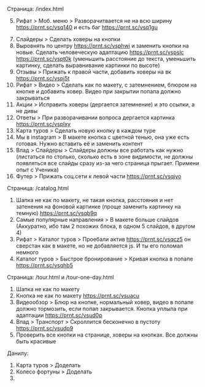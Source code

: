 Страница: /index.html

<!-- 1. Рифат > Шапка > Расстояние не по макету https://prnt.sc/vsppbz -->
<!-- 2. Рифат > Шапка > Слайдеры по кнопкам работают криво, нет стрелок, фон недостаточно темный -->
<!-- 3. Рифат > Шапка > Не по макету https://prnt.sc/vspbl3 -->
<!-- 4. Рифат > Шапка > Уменьшить ширину https://prnt.sc/vspc2z -->
5. Рифат > Моб. меню > Разворачитвается не на всю ширину https://prnt.sc/vsq140 и есть баг https://prnt.sc/vsq1gu
<!-- 6. Переверстать кнопку https://prnt.sc/vspcsr на кнопку в макете (с цветной тенью) https://prnt.sc/vspe60 и сделать ховер (такая кнопка уже есть сверстанная, уточните). Все подобные кнопки на странице удалить и вставить новую кнопку с ховером -->
7. Слайдеры > Сделать ховеры на кнопки
8. Выровнять по центру https://prnt.sc/vsphwi и заменить кнопки на новые. Сделать человеческую адаптацию https://prnt.sc/vspslc https://prnt.sc/vspt0k (уменьшить расстояние до текста, уменьшить картинку, сделать выравнивание картинки по высоте)
9. Отзывы > Прижать к правой части, добавить ховеры на вк https://prnt.sc/vspj5t
10. Рифат > Видео > Сделать как по макету, с затемнением, блюром на кнопке и добавить ховер. Видео при закрытии попапа должно закрываться
11. Акции > Исправить ховеры (дергается затемнение) и это ссылки, а не дивы
12. Ответы > При разворачивании вопроса дергается картинка https://prnt.sc/vsplxy
13. Карта туров > Сделать новую кнопку в каждом туре
14. Мы в instagram > В макете кнопка с цветной тенью, она уже есть готовая. Нужно вставить её и заменить контент
15. Влад > Слайдеры > Слайдеры должны все работать как нужно (листаться по столько, сколько есть в зоне видимости, не должны появляться все слайды сразу из-за чего страница прыгает. Примени опыт с Ученика)
16. Футер > Прижать соц.сети к левой части https://prnt.sc/vsqjyo

Страница: /catalog.html

1. Шапка не как по макету, не такая кнопка, расстояния и нет затенения на фоновой картинке (проще заменить картинку на темную) https://prnt.sc/vsqb9q
2. Самые популярные направления > В макете больше слайдов (Аккуратно, ибо там 2 похожих блока, в одном 5 слайдов, в другом 4)
3. Рифат > Каталог туров > Проебали актив https://prnt.sc/vsqcz5 он сверстан как в макете, но не добавляется js. И ты его поломал немного
4. Каталог туров > Быстрое бронирование > Кривая кнопка в попапе https://prnt.sc/vsqhb5

Страница: /tour.html и /tour-one-day.html
1. Шапка не как по макету
2. Кнопка не как по макету https://prnt.sc/vsuacu
3. Видеообзор > Блюр на кнопке, нормальный ховер, видео в попапе должно тормозить, если попап закрывается. Кнопка уплыла при адаптации https://prnt.sc/vsud0p
4. Влад > Транспорт > Скроллится бесконечно в пустоту https://prnt.sc/vsudp9
5. Проверить все кнопки на странице, ховеры на кнопках. Все должны быть красивые


Данилу:

1. Карта туров > Доделать
2. Колесо фортуны > Доделать
3.
